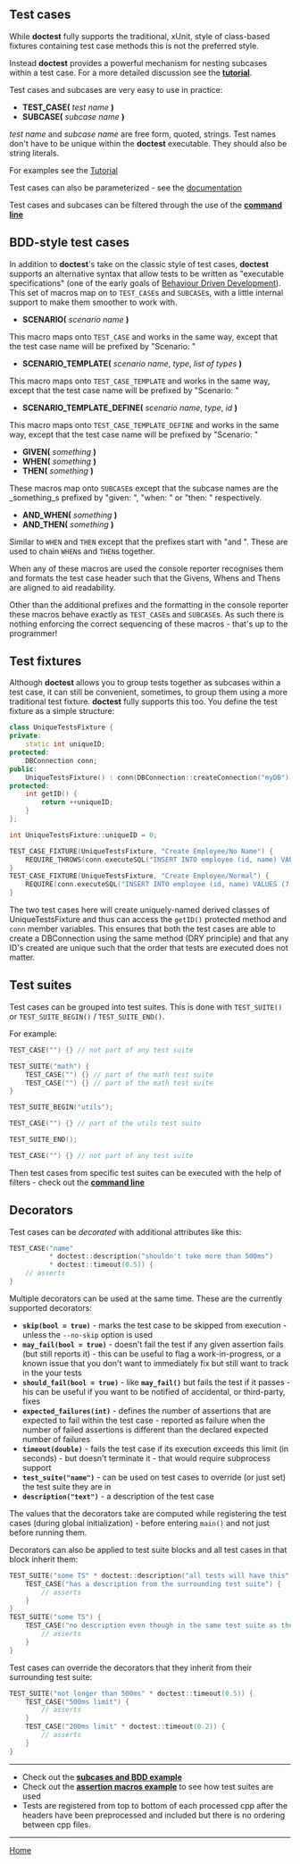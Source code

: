 ## Test cases

While **doctest** fully supports the traditional, xUnit, style of class-based fixtures containing test case methods this is not the preferred style.

Instead **doctest** provides a powerful mechanism for nesting subcases within a test case. For a more detailed discussion see the [**tutorial**](tutorial.md#test-cases-and-subcases).

Test cases and subcases are very easy to use in practice:

* **TEST_CASE(** _test name_ **)**
* **SUBCASE(** _subcase name_ **)**

_test name_ and _subcase name_ are free form, quoted, strings. Test names don't have to be unique within the **doctest** executable. They should also be string literals.

For examples see the [Tutorial](tutorial.md)

Test cases can also be parameterized - see the [documentation](parameterized-tests.md)

Test cases and subcases can be filtered through the use of the [**command line**](commandline.md)

## BDD-style test cases

In addition to **doctest**'s take on the classic style of test cases, **doctest** supports an alternative syntax that allow tests to be written as "executable specifications" (one of the early goals of [Behaviour Driven Development](http://dannorth.net/introducing-bdd/)). This set of macros map on to ```TEST_CASE```s and ```SUBCASE```s, with a little internal support to make them smoother to work with.

* **SCENARIO(** _scenario name_ **)**

This macro maps onto ```TEST_CASE``` and works in the same way, except that the test case name will be prefixed by "Scenario: "

* **SCENARIO_TEMPLATE(** _scenario name_, _type_, _list of types_ **)**

This macro maps onto ```TEST_CASE_TEMPLATE``` and works in the same way, except that the test case name will be prefixed by "Scenario: "

* **SCENARIO_TEMPLATE_DEFINE(** _scenario name_, _type_, _id_ **)**

This macro maps onto ```TEST_CASE_TEMPLATE_DEFINE``` and works in the same way, except that the test case name will be prefixed by "Scenario: "

* **GIVEN(** _something_ **)**
* **WHEN(** _something_ **)**
* **THEN(** _something_ **)**

These macros map onto ```SUBCASE```s except that the subcase names are the _something_s prefixed by "given: ", "when: " or "then: " respectively.

* **AND_WHEN(** _something_ **)**
* **AND_THEN(** _something_ **)**

Similar to ```WHEN``` and ```THEN``` except that the prefixes start with "and ". These are used to chain ```WHEN```s and ```THEN```s together.

When any of these macros are used the console reporter recognises them and formats the test case header such that the Givens, Whens and Thens are aligned to aid readability.

Other than the additional prefixes and the formatting in the console reporter these macros behave exactly as ```TEST_CASE```s and ```SUBCASE```s. As such there is nothing enforcing the correct sequencing of these macros - that's up to the programmer!

## Test fixtures

Although **doctest** allows you to group tests together as subcases within a test case, it can still be convenient, sometimes, to group them using a more traditional test fixture. **doctest** fully supports this too. You define the test fixture as a simple structure:

```c++
class UniqueTestsFixture {
private:
    static int uniqueID;
protected:
    DBConnection conn;
public:
    UniqueTestsFixture() : conn(DBConnection::createConnection("myDB")) {}
protected:
    int getID() {
        return ++uniqueID;
    }
};

int UniqueTestsFixture::uniqueID = 0;

TEST_CASE_FIXTURE(UniqueTestsFixture, "Create Employee/No Name") {
    REQUIRE_THROWS(conn.executeSQL("INSERT INTO employee (id, name) VALUES (?, ?)", getID(), ""));
}
TEST_CASE_FIXTURE(UniqueTestsFixture, "Create Employee/Normal") {
    REQUIRE(conn.executeSQL("INSERT INTO employee (id, name) VALUES (?, ?)", getID(), "Joe Bloggs"));
}
```

The two test cases here will create uniquely-named derived classes of UniqueTestsFixture and thus can access the `getID()` protected method and `conn` member variables. This ensures that both the test cases are able to create a DBConnection using the same method (DRY principle) and that any ID's created are unique such that the order that tests are executed does not matter.

## Test suites

Test cases can be grouped into test suites. This is done with ```TEST_SUITE()``` or ```TEST_SUITE_BEGIN()``` / ```TEST_SUITE_END()```.

For example:

```c++
TEST_CASE("") {} // not part of any test suite

TEST_SUITE("math") {
    TEST_CASE("") {} // part of the math test suite
    TEST_CASE("") {} // part of the math test suite
}

TEST_SUITE_BEGIN("utils");

TEST_CASE("") {} // part of the utils test suite

TEST_SUITE_END();

TEST_CASE("") {} // not part of any test suite
```

Then test cases from specific test suites can be executed with the help of filters - check out the [**command line**](commandline.md)

## Decorators

Test cases can be *decorated* with additional attributes like this:

```c++
TEST_CASE("name"
          * doctest::description("shouldn't take more than 500ms")
          * doctest::timeout(0.5)) {
    // asserts
}
```

Multiple decorators can be used at the same time. These are the currently supported decorators:

- **```skip(bool = true)```** - marks the test case to be skipped from execution - unless the ```--no-skip``` option is used
- **```may_fail(bool = true)```** - doesn't fail the test if any given assertion fails (but still reports it) - this can be useful to flag a work-in-progress, or a known issue that you don't want to immediately fix but still want to track in the your tests
- **```should_fail(bool = true)```** - like **```may_fail()```** but fails the test if it passes - his can be useful if you want to be notified of accidental, or third-party, fixes
- **```expected_failures(int)```** - defines the number of assertions that are expected to fail within the test case - reported as failure when the number of failed assertions is different than the declared expected number of failures
- **```timeout(double)```** - fails the test case if its execution exceeds this limit (in seconds) - but doesn't terminate it - that would require subprocess support
- **```test_suite("name")```** - can be used on test cases to override (or just set) the test suite they are in
- **```description("text")```** - a description of the test case

The values that the decorators take are computed while registering the test cases (during global initialization) - before entering ```main()``` and not just before running them.

Decorators can also be applied to test suite blocks and all test cases in that block inherit them:

```c++
TEST_SUITE("some TS" * doctest::description("all tests will have this")) {
    TEST_CASE("has a description from the surrounding test suite") {
        // asserts
    }
}
TEST_SUITE("some TS") {
    TEST_CASE("no description even though in the same test suite as the one above") {
        // asserts
    }
}
```

Test cases can override the decorators that they inherit from their surrounding test suite:

```c++
TEST_SUITE("not longer than 500ms" * doctest::timeout(0.5)) {
    TEST_CASE("500ms limit") {
        // asserts
    }
    TEST_CASE("200ms limit" * doctest::timeout(0.2)) {
        // asserts
    }
}
```

------

- Check out the [**subcases and BDD example**](../../examples/all_features/subcases.cpp)
- Check out the [**assertion macros example**](../../examples/all_features/assertion_macros.cpp) to see how test suites are used
- Tests are registered from top to bottom of each processed cpp after the headers have been preprocessed and included but there is no ordering between cpp files.

---------------

[Home](readme.md#reference)
